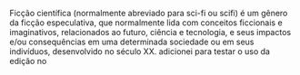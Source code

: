 Ficção científica (normalmente abreviado para sci-fi ou scifi) é um gênero da ficção especulativa, que normalmente lida com conceitos ficcionais e imaginativos, relacionados ao futuro, ciência e tecnologia, e seus impactos e/ou consequências em uma determinada sociedade ou em seus indivíduos, desenvolvido no século XX.
adicionei para testar o uso da edição no

